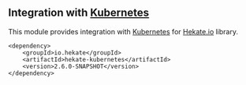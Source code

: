 ## Integration with [Kubernetes](https://kubernetes.io)

This module provides integration with [Kubernetes](https://kubernetes.io)
for [Hekate.io](https://github.com/hekate-io/hekate) library.
 
 ```
 <dependency>
     <groupId>io.hekate</groupId>
     <artifactId>hekate-kubernetes</artifactId>
     <version>2.6.0-SNAPSHOT</version>
 </dependency>
 ```
